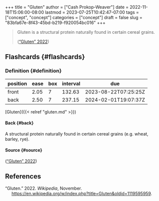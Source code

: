 +++
title = "Gluten"
author = ["Cash Prokop-Weaver"]
date = 2022-11-18T15:06:00-08:00
lastmod = 2023-07-25T10:42:47-07:00
tags = ["concept", "concept"]
categories = ["concept"]
draft = false
slug = "83bfa67e-8f43-45bd-b219-f920054bc016"
+++

> Gluten is a structural protein naturally found in certain cereal grains.
>
> (<a href="#citeproc_bib_item_1">“Gluten” 2022</a>)


## Flashcards {#flashcards}


### Definition {#definition}

| position | ease | box | interval | due                  |
|----------|------|-----|----------|----------------------|
| front    | 2.05 | 7   | 132.63   | 2023-08-22T07:25:25Z |
| back     | 2.50 | 7   | 237.15   | 2024-02-01T19:07:37Z |

[Gluten]({{< relref "gluten.md" >}})


#### Back {#back}

A structural protein naturally found in certain cereal grains (e.g. wheat, barley, rye).


#### Source {#source}

(<a href="#citeproc_bib_item_1">“Gluten” 2022</a>)

## References

<style>.csl-entry{text-indent: -1.5em; margin-left: 1.5em;}</style><div class="csl-bib-body">
  <div class="csl-entry"><a id="citeproc_bib_item_1"></a>“Gluten.” 2022. <i>Wikipedia</i>, November. <a href="https://en.wikipedia.org/w/index.php?title=Gluten&oldid=1119595959">https://en.wikipedia.org/w/index.php?title=Gluten&#38;oldid=1119595959</a>.</div>
</div>

